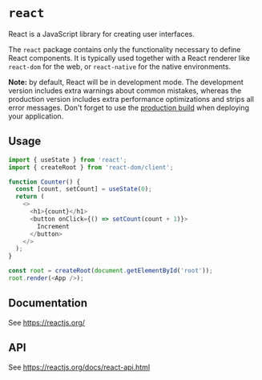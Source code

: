# `react`

React is a JavaScript library for creating user interfaces.

The `react` package contains only the functionality necessary to define React components. It is
typically used together with a React renderer like `react-dom` for the web, or `react-native` for
the native environments.

**Note:** by default, React will be in development mode. The development version includes extra
warnings about common mistakes, whereas the production version includes extra performance
optimizations and strips all error messages. Don't forget to use
the [production build](https://reactjs.org/docs/optimizing-performance.html#use-the-production-build)
when deploying your application.

## Usage

```js
import { useState } from 'react';
import { createRoot } from 'react-dom/client';

function Counter() {
  const [count, setCount] = useState(0);
  return (
    <>
      <h1>{count}</h1>
      <button onClick={() => setCount(count + 1)}>
        Increment
      </button>
    </>
  );
}

const root = createRoot(document.getElementById('root'));
root.render(<App />);
```

## Documentation

See https://reactjs.org/

## API

See https://reactjs.org/docs/react-api.html
